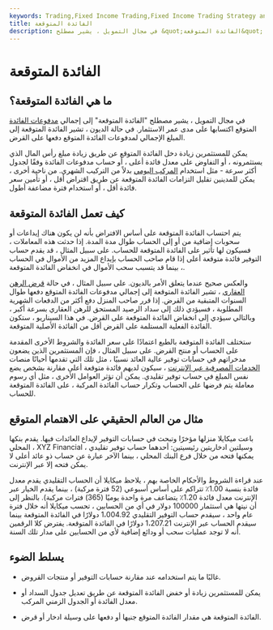 ```yaml
---
keywords: Trading,Fixed Income Trading,Fixed Income Trading Strategy and Education,Strategy and Education
title: الفائدة المتوقعة
description: في مجال التمويل ، يشير مصطلح &quot;الفائدة المتوقعة&quot; إلى إجمالي مدفوعات الفائدة المتوقع اكتسابها على مدى عمر الاستثمار.
---
```


# الفائدة المتوقعة
## ما هي الفائدة المتوقعة؟

في مجال التمويل ، يشير مصطلح "الفائدة المتوقعة" إلى إجمالي [مدفوعات الفائدة](/interest) المتوقع اكتسابها على مدى عمر الاستثمار. في حالة الديون ، تشير الفائدة المتوقعة إلى المبلغ الإجمالي لمدفوعات الفائدة المتوقع دفعها على القرض.

يمكن للمستثمرين زيادة دخل الفائدة المتوقع عن طريق زيادة مبلغ رأس المال الذي يستثمرونه ، أو التفاوض على معدل فائدة أعلى ، أو حساب مدفوعات الفائدة وفقًا لجدول أكثر سرعة - مثل استخدام [المركب اليومي](/compounding) بدلاً من التركيب الشهري. من ناحية أخرى ، يمكن للمدينين تقليل التزامات الفائدة المتوقعة عن طريق اقتراض أقل ، أو تأمين سعر فائدة أقل ، أو استخدام فترة مضاعفة أطول.

## كيف تعمل الفائدة المتوقعة

يتم احتساب الفائدة المتوقعة على أساس الافتراض بأنه لن يكون هناك إيداعات أو سحوبات إضافية من أو إلى الحساب طوال مدة المدة. إذا حدثت هذه المعاملات ، فسيكون لها تأثير على الفائدة المتوقعة للحساب. على سبيل المثال ، قد يقدم حساب التوفير فائدة متوقعة أعلى إذا قام صاحب الحساب بإيداع المزيد من الأموال في الحساب ، بينما قد يتسبب سحب الأموال في انخفاض الفائدة المتوقعة.

والعكس صحيح عندما يتعلق الأمر بالديون. على سبيل المثال ، في حالة [قرض الرهن العقاري](/mortgage) ، تشير الفائدة المتوقعة إلى إجمالي مدفوعات الفائدة المتوقع دفعها طوال السنوات المتبقية من القرض. إذا قرر صاحب المنزل دفع أكثر من الدفعات الشهرية المطلوبة ، فسيؤدي ذلك إلى سداد الرصيد المستحق للرهن العقاري بسرعة أكبر ، وبالتالي سيؤدي إلى انخفاض الفائدة المتوقعة على القرض. في هذا السيناريو ، ستكون الفائدة الفعلية المستلمة على القرض أقل من الفائدة الأصلية المتوقعة.

ستختلف الفائدة المتوقعة بالطبع اعتمادًا على سعر الفائدة والشروط الأخرى المقدمة على الحساب أو منتج القرض. على سبيل المثال ، فإن المستثمرين الذين يضعون مدخراتهم في حسابات توفير عالية العائد نسبيًا ، مثل تلك التي تقدمها أحيانًا منصات [الخدمات المصرفية عبر الإنترنت](/onlinebanking) ، سيكون لديهم فائدة متوقعة أعلى مقارنة بشخص يضع نفس المبلغ في حساب توفير تقليدي. يمكن أن تؤثر العوامل الأخرى ، مثل أي رسوم معاملة يتم فرضها على الحساب وتكرار حساب الفائدة المركبة ، على الفائدة المتوقعة للحساب.

## مثال من العالم الحقيقي على الاهتمام المتوقع

باعت ميكايلا منزلها مؤخرًا وتبحث في حسابات التوفير لإيداع العائدات فيها. يقدم بنكها المحلي ، XYZ Financial ، وسيلتين ادخاريتين رئيسيتين: أحدهما حساب توفير تقليدي يمكنها فتحه من خلال فرع البنك المحلي ، بينما الآخر عبارة عن حساب ذو عائد أعلى لا يمكن فتحه إلا عبر الإنترنت.

عند قراءة الشروط والأحكام الخاصة بهم ، يلاحظ ميكايلا أن الحساب التقليدي يقدم معدل فائدة بنسبة 1.00٪ تتراكم على أساس أسبوعي (52 فترة مركبة) ، بينما يقدم الخيار عبر الإنترنت معدل فائدة 1.20٪ يتضاعف مرة واحدة يوميًا (365) فترات مركبة). بالنظر إلى أن نيتها هي استثمار 100000 دولار في أي من الحسابين ، تحسب ميكايلا أنه خلال فترة عام واحد ، سيقدم حساب التوفير التقليدي 1،004.92 دولارًا في الفائدة المتوقعة بينما سيقدم الحساب عبر الإنترنت 1،207.21 دولارًا في الفائدة المتوقعة. يفترض كلا الرقمين أنه لا توجد عمليات سحب أو ودائع إضافية لأي من الحسابين على مدار تلك السنة.

## يسلط الضوء

- غالبًا ما يتم استخدامه عند مقارنة حسابات التوفير أو منتجات القروض.

- يمكن للمستثمرين زيادة أو خفض الفائدة المتوقعة عن طريق تعديل جدول السداد أو معدل الفائدة أو الجدول الزمني المركب.

- الفائدة المتوقعة هي مقدار الفائدة المتوقع جنيها أو دفعها على وسيلة ادخار أو قرض.

